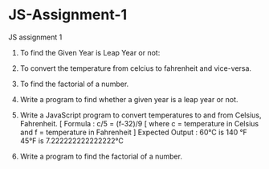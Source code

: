 # JS-Assignment-1
JS assignment 1 

 1. To find the Given Year is Leap Year or not:

2. To convert the temperature from celcius to fahrenheit and vice-versa.

3. To find the factorial of a number.


1. Write a program to find whether a given year is a leap year or not.

2. Write a JavaScript program to convert temperatures to and from Celsius,
Fahrenheit.
[ Formula : c/5 = (f-32)/9 [ where c = temperature in Celsius and f = temperature in
Fahrenheit ]
Expected Output :
60°C is 140 °F
45°F is 7.222222222222222°C
3. Write a program to find the factorial of a number.
